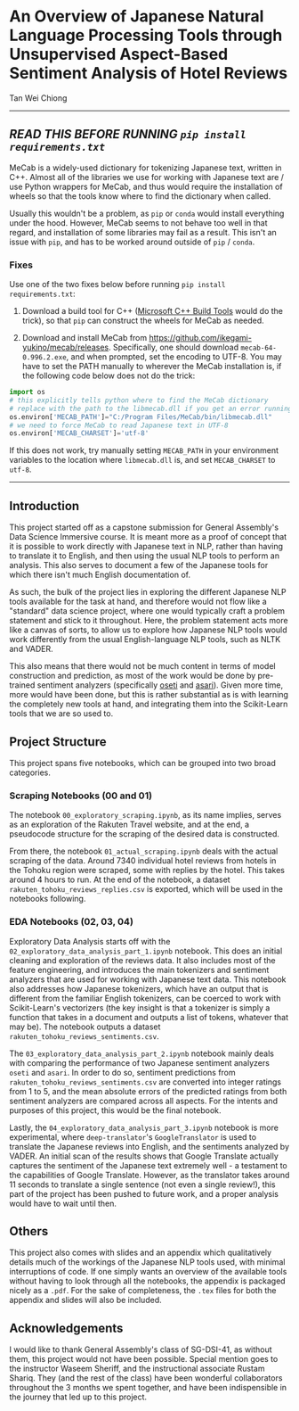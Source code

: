 # An Overview of Japanese Natural Language Processing Tools through Unsupervised Aspect-Based Sentiment Analysis of Hotel Reviews

Tan Wei Chiong

---

## ***READ THIS BEFORE RUNNING `pip install requirements.txt`***<br>
MeCab is a widely-used dictionary for tokenizing Japanese text, written in C++. Almost all of the libraries we use for working with Japanese text are / use Python wrappers for MeCab, and thus would require the installation of wheels so that the tools know where to find the dictionary when called.

Usually this wouldn't be a problem, as `pip` or `conda` would install everything under the hood. However, MeCab seems to not behave too well in that regard, and installation of some libraries may fail as a result. This isn't an issue with `pip`, and has to be worked around outside of `pip` / `conda`. 

### Fixes
Use one of the two fixes below before running `pip install requirements.txt`:
1. Download a build tool for C++ ([Microsoft C++ Build Tools](https://visualstudio.microsoft.com/visual-cpp-build-tools/) would do the trick), so that `pip` can construct the wheels for MeCab as needed.

2. Download and install MeCab from https://github.com/ikegami-yukino/mecab/releases. Specifically, one should download `mecab-64-0.996.2.exe`, and when prompted, set the encoding to UTF-8. You may have to set the PATH manually to wherever the MeCab installation is, if the following code below does not do the trick:
```python
import os
# this explicitly tells python where to find the MeCab dictionary
# replace with the path to the libmecab.dll if you get an error running the MeCab() instantiation below
os.environ['MECAB_PATH']="C:/Program Files/MeCab/bin/libmecab.dll"
# we need to force MeCab to read Japanese text in UTF-8
os.environ['MECAB_CHARSET']='utf-8'
```
If this does not work, try manually setting `MECAB_PATH` in your environment variables to the location where `libmecab.dll` is, and set `MECAB_CHARSET` to `utf-8`.

---

## Introduction

This project started off as a capstone submission for General Assembly's Data Science Immersive course. It is meant more as a proof of concept that it is possible to work directly with Japanese text in NLP, rather than having to translate it to English, and then using the usual NLP tools to perform an analysis. This also serves to document a few of the Japanese tools for which there isn't much English documentation of.

As such, the bulk of the project lies in exploring the different Japanese NLP tools available for the task at hand, and therefore would not flow like a "standard" data science project, where one would typically craft a problem statement and stick to it throughout. Here, the problem statement acts more like a canvas of sorts, to allow us to explore how Japanese NLP tools would work differently from the usual English-language NLP tools, such as NLTK and VADER.

This also means that there would not be much content in terms of model construction and prediction, as most of the work would be done by pre-trained sentiment analyzers (specifically [oseti](https://github.com/ikegami-yukino/oseti) and [asari](https://github.com/Hironsan/asari)). Given more time, more would have been done, but this is rather substantial as is with learning the completely new tools at hand, and integrating them into the Scikit-Learn tools that we are so used to.

## Project Structure

This project spans five notebooks, which can be grouped into two broad categories.

### Scraping Notebooks (00 and 01)

The notebook `00_exploratory_scraping.ipynb`, as its name implies, serves as an exploration of the Rakuten Travel website, and at the end, a pseudocode structure for the scraping of the desired data is constructed.

From there, the notebook `01_actual_scraping.ipynb` deals with the actual scraping of the data. Around 7340 individual hotel reviews from hotels in the Tohoku region were scraped, some with replies by the hotel. This takes around 4 hours to run. At the end of the notebook, a dataset `rakuten_tohoku_reviews_replies.csv` is exported, which will be used in the notebooks following.

### EDA Notebooks (02, 03, 04)

Exploratory Data Analysis starts off with the `02_exploratory_data_analysis_part_1.ipynb` notebook. This does an initial cleaning and exploration of the reviews data. It also includes most of the feature engineering, and introduces the main tokenizers and sentiment analyzers that are used for working with Japanese text data. This notebook also addresses how Japanese tokenizers, which have an output that is different from the familiar English tokenizers, can be coerced to work with Scikit-Learn's vectorizers (the key insight is that a tokenizer is simply a function that takes in a document and outputs a list of tokens, whatever that may be). The notebook outputs a dataset `rakuten_tohoku_reviews_sentiments.csv`.

The `03_exploratory_data_analysis_part_2.ipynb` notebook mainly deals with comparing the performance of two Japanese sentiment analyzers `oseti` and `asari`. In order to do so, sentiment predictions from `rakuten_tohoku_reviews_sentiments.csv` are converted into integer ratings from 1 to 5, and the mean absolute errors of the predicted ratings from both sentiment analyzers are compared across all aspects. For the intents and purposes of this project, this would be the final notebook.

Lastly, the `04_exploratory_data_analysis_part_3.ipynb` notebook is more experimental, where `deep-translator`'s `GoogleTranslator` is used to translate the Japanese reviews into English, and the sentiments analyzed by VADER. An initial scan of the results shows that Google Translate actually captures the sentiment of the Japanese text extremely well - a testament to the capabilities of Google Translate. However, as the translator takes around 11 seconds to translate a single sentence (not even a single review!), this part of the project has been pushed to future work, and a proper analysis would have to wait until then.

## Others

This project also comes with slides and an appendix which qualitatively details much of the workings of the Japanese NLP tools used, with minimal interruptions of code. If one simply wants an overview of the available tools without having to look through all the notebooks, the appendix is packaged nicely as a `.pdf`. For the sake of completeness, the `.tex` files for both the appendix and slides will also be included.

## Acknowledgements

I would like to thank General Assembly's class of SG-DSI-41, as without them, this project would not have been possible. Special mention goes to the instructor Waseem Sheriff, and the instructional associate Rustam Shariq. They (and the rest of the class) have been wonderful collaborators throughout the 3 months we spent together, and have been indispensible in the journey that led up to this project.
